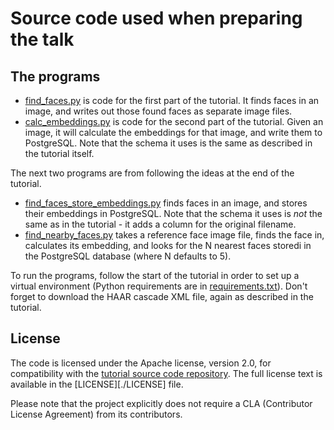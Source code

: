 # Source code used when preparing the talk

## The programs

* [find_faces.py](./find_faces.py) is code for the first part of the tutorial.
  It finds faces in an image, and writes out those found faces as separate
  image files.
* [calc_embeddings.py](./calc_embeddings.py) is code for the second part of
  the tutorial. Given an image, it will calculate the embeddings for that
  image, and write them to PostgreSQL. Note that the schema it uses is the
  same as described in the tutorial itself.
  
The next two programs are from following the ideas at the end of the tutorial.

* [find_faces_store_embeddings.py](./find_faces_store_embeddings.py) finds
  faces in an image, and stores their embeddings in PostgreSQL. Note that the
  schema it uses is *not* the same as in the tutorial - it adds a column for
  the original filename.
* [find_nearby_faces.py](./find_nearby_faces.py) takes a reference face image
  file, finds the face in, calculates its embedding, and looks for the N
  nearest faces storedi in the PostgreSQL database (where N defaults to 5).
  
To run the programs, follow the start of the tutorial in order to set up a
virtual environment (Python requirements are in
[requirements.txt](./requirements.txt)). Don't forget to download the HAAR
cascade XML file, again as described in the tutorial.


## License

The code is licensed under the Apache license, version 2.0, for compatibility
with the [tutorial source code repository](https://github.com/Aiven-Labs/pgvector-image-recognition/). The full license text is available in the [LICENSE][./LICENSE] file.

Please note that the project explicitly does not require a CLA (Contributor License Agreement) from its contributors.

